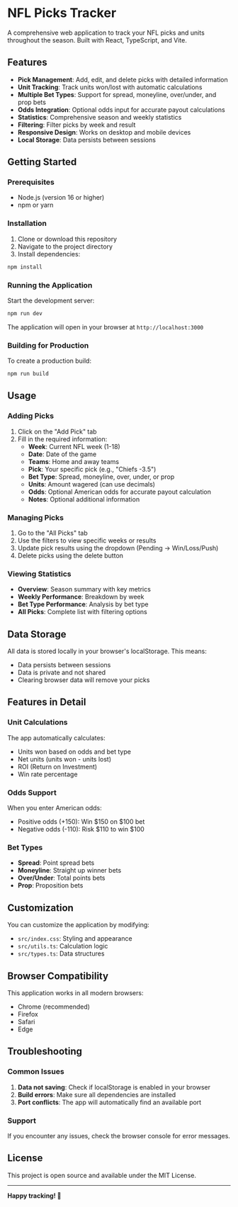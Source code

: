 # NFL Picks Tracker

A comprehensive web application to track your NFL picks and units throughout the season. Built with React, TypeScript, and Vite.

## Features

- **Pick Management**: Add, edit, and delete picks with detailed information
- **Unit Tracking**: Track units won/lost with automatic calculations
- **Multiple Bet Types**: Support for spread, moneyline, over/under, and prop bets
- **Odds Integration**: Optional odds input for accurate payout calculations
- **Statistics**: Comprehensive season and weekly statistics
- **Filtering**: Filter picks by week and result
- **Responsive Design**: Works on desktop and mobile devices
- **Local Storage**: Data persists between sessions

## Getting Started

### Prerequisites

- Node.js (version 16 or higher)
- npm or yarn

### Installation

1. Clone or download this repository
2. Navigate to the project directory
3. Install dependencies:

```bash
npm install
```

### Running the Application

Start the development server:

```bash
npm run dev
```

The application will open in your browser at `http://localhost:3000`

### Building for Production

To create a production build:

```bash
npm run build
```

## Usage

### Adding Picks

1. Click on the "Add Pick" tab
2. Fill in the required information:
   - **Week**: Current NFL week (1-18)
   - **Date**: Date of the game
   - **Teams**: Home and away teams
   - **Pick**: Your specific pick (e.g., "Chiefs -3.5")
   - **Bet Type**: Spread, moneyline, over, under, or prop
   - **Units**: Amount wagered (can use decimals)
   - **Odds**: Optional American odds for accurate payout calculation
   - **Notes**: Optional additional information

### Managing Picks

1. Go to the "All Picks" tab
2. Use the filters to view specific weeks or results
3. Update pick results using the dropdown (Pending → Win/Loss/Push)
4. Delete picks using the delete button

### Viewing Statistics

- **Overview**: Season summary with key metrics
- **Weekly Performance**: Breakdown by week
- **Bet Type Performance**: Analysis by bet type
- **All Picks**: Complete list with filtering options

## Data Storage

All data is stored locally in your browser's localStorage. This means:
- Data persists between sessions
- Data is private and not shared
- Clearing browser data will remove your picks

## Features in Detail

### Unit Calculations

The app automatically calculates:
- Units won based on odds and bet type
- Net units (units won - units lost)
- ROI (Return on Investment)
- Win rate percentage

### Odds Support

When you enter American odds:
- Positive odds (+150): Win $150 on $100 bet
- Negative odds (-110): Risk $110 to win $100

### Bet Types

- **Spread**: Point spread bets
- **Moneyline**: Straight up winner bets
- **Over/Under**: Total points bets
- **Prop**: Proposition bets

## Customization

You can customize the application by modifying:
- `src/index.css`: Styling and appearance
- `src/utils.ts`: Calculation logic
- `src/types.ts`: Data structures

## Browser Compatibility

This application works in all modern browsers:
- Chrome (recommended)
- Firefox
- Safari
- Edge

## Troubleshooting

### Common Issues

1. **Data not saving**: Check if localStorage is enabled in your browser
2. **Build errors**: Make sure all dependencies are installed
3. **Port conflicts**: The app will automatically find an available port

### Support

If you encounter any issues, check the browser console for error messages.

## License

This project is open source and available under the MIT License.

---

**Happy tracking! 🏈**
